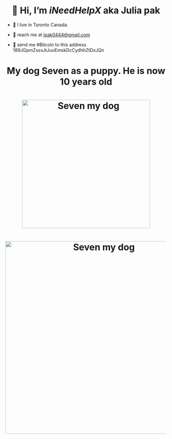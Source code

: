 # <h1 align="center" id="heading">👋 Hi, I’m _iNeedHelpX_ aka Julia pak</h1>
- 👀 I live in Toronto Canada. 

- 💞️ reach me at jpak0444@gmail.com
- 🧧 send me #Bitcoin to this address 189JGpmZssvJtJuoEmskDcCydhhZtDxJQn 

# <h1 align="center" id="heading">My dog Seven as a puppy. He is now 10 years old</h1>

<h1 align="center"> <img src="https://user-images.githubusercontent.com/41366455/164845653-7ec09024-31b0-4e17-a235-9c8eaac8efb1.jpeg" alt="Seven my dog" width="400"/> </h1>

<h1 align="center"> <img src="https://user-images.githubusercontent.com/41366455/164865863-4419746b-d592-48cb-97b9-407117392ebb.jpg" alt="Seven my dog" width="600"/> </h1>
